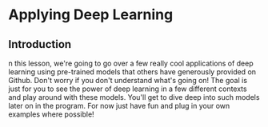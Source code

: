 # Applying Deep Learning

## Introduction 

n this lesson, we're going to go over a few really cool applications of deep learning using pre-trained models that others have generously provided on Github. Don't worry if you don't understand what's going on! The goal is just for you to see the power of deep learning in a few different contexts and play around with these models. You'll get to dive deep into such models later on in the program. For now just have fun and plug in your own examples where possible!



